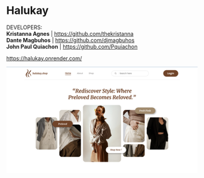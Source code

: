 # Halukay

DEVELOPERS: <br/>
**Kristanna Agnes** | https://github.com/thekristanna <br/>
**Dante Magbuhos** | https://github.com/djmagbuhos <br/>
**John Paul Quiachon** | https://github.com/Pquiachon

https://halukay.onrender.com/

![Website Preview](preview.png)
